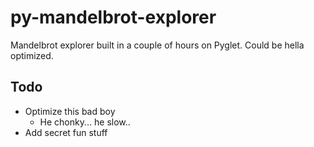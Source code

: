 # py-mandelbrot-explorer
Mandelbrot explorer built in a couple of hours on Pyglet. Could be hella optimized.

## Todo
- Optimize this bad boy
    - He chonky... he slow..
- Add secret fun stuff